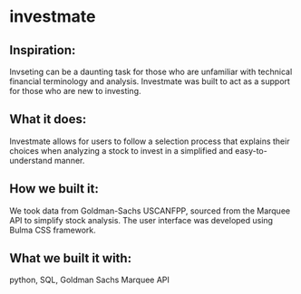 # investmate
## Inspiration:

Invseting can be a daunting task for those who are unfamiliar with technical financial terminology and analysis. Investmate was built to act as a support for those who are new to investing.

## What it does:

Investmate allows for users to follow a selection process that explains their choices when analyzing a stock to invest in a simplified and easy-to-understand manner. 

## How we built it:

We took data from Goldman-Sachs USCANFPP, sourced from the Marquee API to simplify stock analysis. The user interface was developed using Bulma CSS framework.

## What we built it with:

python, SQL, Goldman Sachs Marquee API
